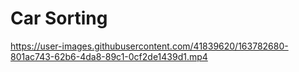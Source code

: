 # Car Sorting



https://user-images.githubusercontent.com/41839620/163782680-801ac743-62b6-4da8-89c1-0cf2de1439d1.mp4

